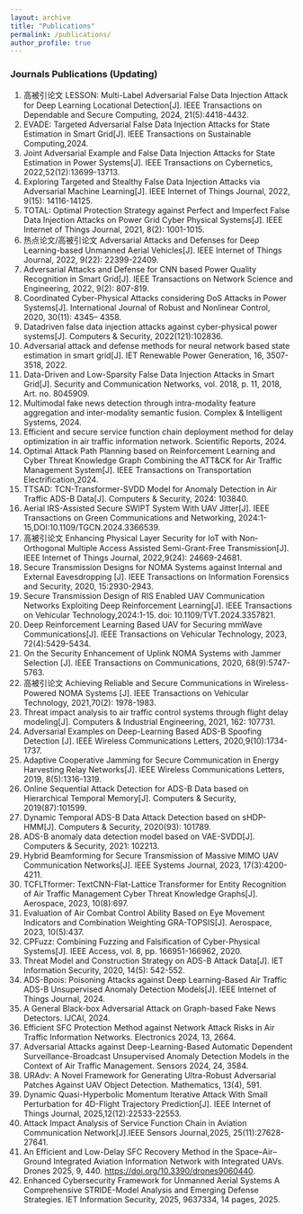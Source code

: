 ```yaml
---
layout: archive
title: "Publications"
permalink: /publications/
author_profile: true
---
```




### Journals Publications  (Updating)

1. 高被引论文 LESSON: Multi-Label Adversarial False Data Injection Attack for Deep Learning Locational Detection[J]. IEEE Transactions on Dependable and Secure Computing, 2024, 21(5):4418-4432.
2. EVADE: Targeted Adversarial False Data Injection Attacks for State Estimation in Smart Grid[J]. IEEE Transactions on Sustainable Computing,2024.
3. Joint Adversarial Example and False Data Injection Attacks for State Estimation in Power Systems[J]. IEEE Transactions on Cybernetics, 2022,52(12):13699-13713.
4. Exploring Targeted and Stealthy False Data Injection Attacks via Adversarial Machine Learning[J]. IEEE Internet of Things Journal, 2022, 9(15): 14116-14125.
5. TOTAL: Optimal Protection Strategy against Perfect and Imperfect False Data Injection Attacks on Power Grid Cyber Physical Systems[J]. IEEE Internet of Things Journal, 2021, 8(2): 1001-1015.
6. 热点论文/高被引论文 Adversarial Attacks and Defenses for Deep Learning-based Unmanned Aerial Vehicles[J]. IEEE Internet of Things Journal, 2022, 9(22): 22399-22409.
7. Adversarial Attacks and Defense for CNN based Power Quality Recognition in Smart Grid[J]. IEEE Transactions on Network Science and Engineering, 2022, 9(2): 807-819.
8. Coordinated Cyber-Physical Attacks considering DoS Attacks in Power Systems[J]. International Journal of Robust and Nonlinear Control, 2020, 30(11): 4345– 4358.
9. Datadriven false data injection attacks against cyber-physical power systems[J]. Computers & Security, 2022(121):102836.
10. Adversarial attack and defense methods for neural network based state estimation in smart grid[J]. IET Renewable Power Generation, 16, 3507-3518, 2022.
11. Data-Driven and Low-Sparsity False Data Injection Attacks in Smart Grid[J]. Security and Communication Networks, vol. 2018, p. 11, 2018, Art. no. 8045909.
12. Multimodal fake news detection through intra-modality feature aggregation and inter-modality semantic fusion. Complex & Intelligent Systems, 2024.
13. Efficient and secure service function chain deployment method for delay optimization in air traffic information network. Scientific Reports, 2024.
14. Optimal Attack Path Planning based on Reinforcement Learning and Cyber Threat Knowledge Graph Combining the ATT&CK for Air Traffic Management System[J]. IEEE Transactions on Transportation Electrification,2024.
15. TTSAD: TCN-Transformer-SVDD Model for Anomaly Detection in Air Traffic ADS-B Data[J]. Computers & Security, 2024: 103840.
16. Aerial IRS-Assisted Secure SWIPT System With UAV Jitter[J]. IEEE Transactions on Green Communications and Networking, 2024:1-15,DOI:10.1109/TGCN.2024.3366539.
17. 高被引论文 Enhancing Physical Layer Security for IoT with Non-Orthogonal Multiple Access Assisted Semi-Grant-Free Transmission[J]. IEEE Internet of Things Journal, 2022,9(24): 24669-24681.
18. Secure Transmission Designs for NOMA Systems against Internal and External Eavesdropping [J]. IEEE Transactions on Information Forensics and Security, 2020, 15:2930-2943.
19. Secure Transmission Design of RIS Enabled UAV Communication Networks Exploiting Deep Reinforcement Learning[J]. IEEE Transactions on Vehicular Technology,2024:1-15. doi: 10.1109/TVT.2024.3357821.
20. Deep Reinforcement Learning Based UAV for Securing mmWave Communications[J]. IEEE Transactions on Vehicular Technology, 2023, 72(4):5429-5434.
21. On the Security Enhancement of Uplink NOMA Systems with Jammer Selection [J]. IEEE Transactions on Communications, 2020, 68(9):5747-5763.
22. 高被引论文 Achieving Reliable and Secure Communications in Wireless-Powered NOMA Systems [J]. IEEE Transactions on Vehicular Technology, 2021,70(2): 1978-1983.
23. Threat impact analysis to air traffic control systems through flight delay modeling[J]. Computers & Industrial Engineering, 2021, 162: 107731.
24. Adversarial Examples on Deep-Learning Based ADS-B Spoofing Detection [J]. IEEE Wireless Communications Letters, 2020,9(10):1734-1737.
25. Adaptive Cooperative Jamming for Secure Communication in Energy Harvesting Relay Networks[J]. IEEE Wireless Communications Letters, 2019, 8(5):1316-1319.
26. Online Sequential Attack Detection for ADS-B Data based on Hierarchical Temporal Memory[J]. Computers & Security, 2019(87):101599.
27. Dynamic Temporal ADS-B Data Attack Detection based on sHDP-HMM[J]. Computers & Security, 2020(93): 101789.
28. ADS-B anomaly data detection model based on VAE-SVDD[J]. Computers & Security, 2021: 102213.
29. Hybrid Beamforming for Secure Transmission of Massive MIMO UAV Communication Networks[J]. IEEE Systems Journal, 2023, 17(3):4200-4211.
30. TCFLTformer: TextCNN-Flat-Lattice Transformer for Entity Recognition of Air Traffic Management Cyber Threat Knowledge Graphs[J]. Aerospace, 2023, 10(8):697.
31. Evaluation of Air Combat Control Ability Based on Eye Movement Indicators and Combination Weighting GRA-TOPSIS[J]. Aerospace, 2023, 10(5):437.
32. CPFuzz: Combining Fuzzing and Falsification of Cyber-Physical Systems[J]. IEEE Access, vol. 8, pp. 166951-166962, 2020.
33. Threat Model and Construction Strategy on ADS-B Attack Data[J]. IET Information Security, 2020, 14(5): 542-552.
34. ADS-Bpois: Poisoning Attacks against Deep Learning-Based Air Traffic ADS-B Unsupervised Anomaly Detection Models[J]. IEEE Internet of Things Journal, 2024.
35. A General Black-box Adversarial Attack on Graph-based Fake News Detectors. IJCAI, 2024.
36. Efficient SFC Protection Method against Network Attack Risks in Air Traffic Information Networks. Electronics 2024, 13, 2664.
37. Adversarial Attacks against Deep-Learning-Based Automatic Dependent Surveillance-Broadcast Unsupervised Anomaly Detection Models in the Context of Air Traffic Management. Sensors 2024, 24, 3584.
38. URAdv: A Novel Framework for Generating Ultra-Robust Adversarial Patches Against UAV Object Detection. Mathematics, 13(4), 591.
39. Dynamic Quasi-Hyperbolic Momentum Iterative Attack With Small Perturbation for 4D-Flight Trajectory Prediction[J]. IEEE Internet of Things Journal, 2025,12(12):22533-22553.
40. Attack Impact Analysis of Service Function Chain in Aviation Communication Network[J].IEEE Sensors Journal,2025, 25(11):27628-27641.
41. An Efficient and Low-Delay SFC Recovery Method in the Space–Air–Ground Integrated Aviation Information Network with Integrated UAVs. Drones 2025, 9, 440. https://doi.org/10.3390/drones9060440.
42. Enhanced Cybersecurity Framework for Unmanned Aerial Systems A Comprehensive STRIDE-Model Analysis and Emerging Defense Strategies. IET Information Security, 2025, 9637334, 14 pages, 2025.
